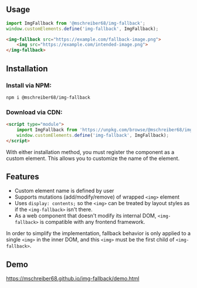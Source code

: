 ## Usage
```javascript
import ImgFallback from '@mschreiber68/img-fallback';
window.customElements.define('img-fallback', ImgFallback);
```
```html
<img-fallback src="https://example.com/fallback-image.png">
    <img src="https://example.com/intended-image.png">
</img-fallback>
```

## Installation
### Install via NPM:
```shell
npm i @mschreiber68/img-fallback
```

### Download via CDN:
```html
<script type="module">
    import ImgFallback from 'https://unpkg.com/browse/@mschreiber68/img-fallback/dist/esm/index.js'
    window.customElements.define('img-fallback', ImgFallback);
</script>
```

With either installation method, you must register the component as a custom element.
This allows you to customize the name of the element.

## Features
* Custom element name is defined by user
* Supports mutations (add/modify/remove) of wrapped `<img>` element
* Uses `display: contents;` so the `<img>` can be treated by layout styles as if the `<img-fallback>` isn't there.
* As a web component that doesn't modify its internal DOM, `<img-fallback>` is compatible with any frontend framework.

In order to simplify the implementation, fallback behavior is only applied to a single `<img>` in the inner DOM, and this `<img>` must be the first child of `<img-fallback>`. 

## Demo
https://mschreiber68.github.io/img-fallback/demo.html